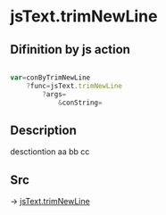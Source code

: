 # jsText.trimNewLine

## Difinition by js action

```js.js

var=conByTrimNewLine
	?func=jsText.trimNewLine
		?args=
			&conString=
```

## Description

desctiontion aa
bb
cc
## Src

-> [jsText.trimNewLine](https://github.com/puutaro/CommandClick/blob/master/app/src/main/java/com/puutaro/commandclick/fragment_lib/terminal_fragment/js_interface/text/JsText.kt#L11)


